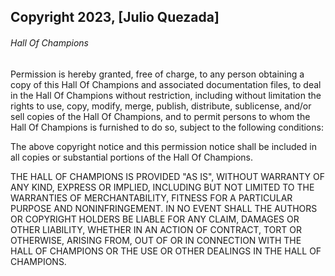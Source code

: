 ## Copyright 2023, [Julio Quezada]

###### Hall Of Champions

Permission is hereby granted, free of charge, to any person obtaining a copy of this Hall Of Champions and associated documentation files, to deal in the Hall Of Champions without restriction, including without limitation the rights to use, copy, modify, merge, publish, distribute, sublicense, and/or sell copies of the Hall Of Champions, and to permit persons to whom the Hall Of Champions is furnished to do so, subject to the following conditions:

The above copyright notice and this permission notice shall be included in all copies or substantial portions of the Hall Of Champions.

THE HALL OF CHAMPIONS IS PROVIDED "AS IS", WITHOUT WARRANTY OF ANY KIND, EXPRESS OR IMPLIED, INCLUDING BUT NOT LIMITED TO THE WARRANTIES OF MERCHANTABILITY, FITNESS FOR A PARTICULAR PURPOSE AND NONINFRINGEMENT. IN NO EVENT SHALL THE AUTHORS OR COPYRIGHT HOLDERS BE LIABLE FOR ANY CLAIM, DAMAGES OR OTHER LIABILITY, WHETHER IN AN ACTION OF CONTRACT, TORT OR OTHERWISE, ARISING FROM, OUT OF OR IN CONNECTION WITH THE HALL OF CHAMPIONS OR THE USE OR OTHER DEALINGS IN THE HALL OF CHAMPIONS.
